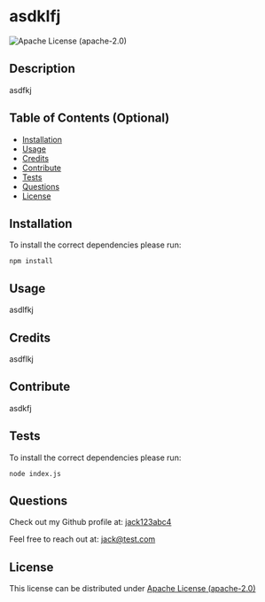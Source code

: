 # asdklfj

   ![Apache License (apache-2.0)](https://img.shields.io/badge/license-apache--2.0-green)

   ## Description
   
   asdfkj
   
   ## Table of Contents (Optional)
   
   - [Installation](#installation)
   - [Usage](#usage)
   - [Credits](#credits)
   - [Contribute](#contribute)
   - [Tests](#tests)
   - [Questions](#questions)
   - [License](#license)
   
   ## Installation
   
   To install the correct dependencies please run:
   ~~~
   npm install
   ~~~
   
   ## Usage
   
   asdlfkj
   
   ## Credits
   
   asdflkj
   
   ## Contribute
   
   asdkfj
   
   ## Tests

   To install the correct dependencies please run:
   ~~~
   node index.js
   ~~~

   ## Questions

   Check out my Github profile at: [jack123abc4](https://github.com/data.github)

   Feel free to reach out at: [jack@test.com](jack@test.com)
   
   ## License
  This license can be distributed under [Apache License (apache-2.0)](https://choosealicense.com/licenses/apache-2.0/)
  